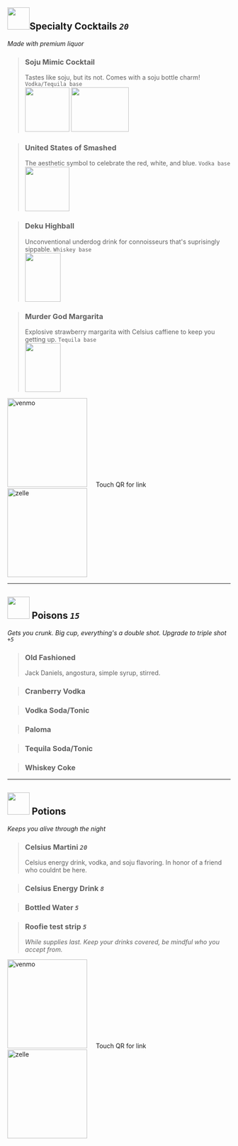 
##  <img src= "drinks.cocktails.png" width="50" height="50">Specialty Cocktails  *`20`* 
*Made with premium liquor*
>### Soju Mimic Cocktail
> Tastes like soju, but its not. Comes with a soju bottle charm! `Vodka/Tequila base`  
><img src= "ax.drinks.soju.png" width="100" height="100">  <img src= "drinks.mimic.png" width="130" height="100">  

>### United States of Smashed
>The aesthetic symbol to celebrate  the red, white, and blue. `Vodka base`   
><img src= "" width="100" height="100">

>### Deku Highball
> Unconventional underdog drink for connoisseurs that's suprisingly sippable. `Whiskey base`  
><img src= "ax.drinks.dekuhighball.png" width="80" height="110">

>### Murder God  Margarita
> Explosive strawberry margarita with Celsius caffiene to keep you getting up. `Tequila base`  
><img src= "ax.drinks.murdergodmargarita.png" width="80" height="110">

<a href="https://venmo.com/u/heyyyyjinn"><img src="qr1.png" alt="venmo" style="width: 180px; height: 200px;"></a>    &nbsp;   &nbsp;  Touch QR for link &nbsp;   &nbsp;    <a href="https://enroll.zellepay.com/qr-codes?data=eyJuYW1lIjoiSk9OQVRIQU4iLCJ0b2tlbiI6Imp5b3VuZzA2OTZAZ21haWwuY29tIn0="><img src="qr2.png" alt="zelle" style="width: 180px; height: 200px;"></a>

---

## <img src= "drinks.poisons.png" width="50" height="50"> Poisons  *`15`*  
*Gets you crunk. Big cup, everything's a double shot. Upgrade to triple shot* *`+5`*

>### Old Fashioned 
> Jack Daniels, angostura, simple syrup, stirred.  

>### Cranberry Vodka 

>### Vodka Soda/Tonic

>### Paloma

>### Tequila Soda/Tonic

>### Whiskey Coke 
---

##  <img src= "drinks.potions.png" width="50" height="50"> Potions
*Keeps you alive through the night*
>### Celsius Martini *`20`*
> Celsius energy drink, vodka, and soju flavoring. In honor of a friend who couldnt be here. 

>### Celsius Energy Drink *`8`*

>### Bottled Water *`5`* 

>### Roofie test strip *`5`*
> *While supplies last. Keep your drinks covered, be mindful who you accept from.*

<a href="https://venmo.com/u/heyyyyjinn"><img src="qr1.png" alt="venmo" style="width: 180px; height: 200px;"></a>    &nbsp;   &nbsp;  Touch QR for link &nbsp;   &nbsp;    <a href="https://enroll.zellepay.com/qr-codes?data=eyJuYW1lIjoiSk9OQVRIQU4iLCJ0b2tlbiI6Imp5b3VuZzA2OTZAZ21haWwuY29tIn0="><img src="qr2.png" alt="zelle" style="width: 180px; height: 200px;"></a>

